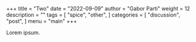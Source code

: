 +++
title = "Two"
date = "2022-09-09"
author = "Gabor Parti"
weight = 12
description = ""
tags = [
    "spice",
    "other",
]
categories = [
    "discussion",
    "post",
]
menu = "main"
+++

Lorem ipsum.